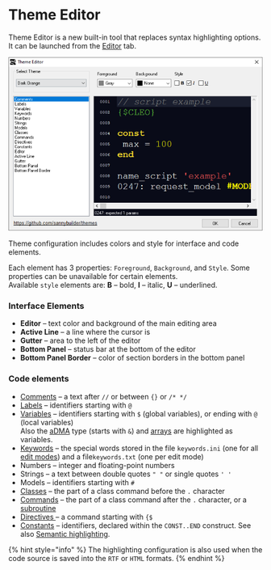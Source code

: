 # Theme Editor

Theme Editor is a new built-in tool that replaces syntax highlighting options. It can be launched from the [Editor](editor.md#color-theme) tab.

![](../../.gitbook/assets/theme-editor-en.png)

Theme configuration includes colors and style for interface and code elements.

Each element has 3 properties: `Foreground`, `Background`, and `Style`. Some properties can be unavailable for certain elements.\
Available `style` elements are: **B** – bold, **I** – italic, **U** – underlined.

### **Interface Elements**

* **Editor** – text color and background of the main editing area
* **Active Line** – a line where the cursor is
* **Gutter** – area to the left of the editor
* **Bottom Panel** – status bar at the bottom of the editor
* **Bottom Panel Border** – color of section borders in the bottom panel

### Code elements

* [Comments](../../coding/comments.md) – a text after `//` or between `{}` or `/* */`
* [Labels](../../coding/data-types.md) – identifiers starting with `@`
* [Variables](../../coding/variables.md) – identifiers starting with `$` (global variables), or ending with `@` (local variables)\
  Also the [aDMA](../../coding/data-types.md) type (starts with `&`) and [arrays](../../coding/arrays.md) are highlighted as variables.
* [Keywords](../../coding/keywords.md) – the special words stored in the file `keywords.ini` (one for all [edit modes](../../edit-modes/)) and a file`keywords.txt` (one per edit mode)
* Numbers – integer and floating-point numbers
* Strings – a text between double quotes `" "` or single quotes `' '`
* Models – identifiers starting with `#`
* [Classes](../../coding/classes.md) – the part of a class command before the `.` character
* [Commands](../../coding/classes.md) – the part of a class command after the `.` character, or a [subroutine](../../coding/data-types.md#labels)
* [Directives ](../../coding/directives.md)– a command starting with `{$`
* [Constants](../../coding/constants.md) – identifiers, declared within the `CONST..END` construct. See also [Semantic highlighting](editor.md#editor-configuration).

{% hint style="info" %}
The highlighting configuration is also used when the code source is saved into the `RTF` or `HTML` formats.
{% endhint %}

